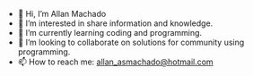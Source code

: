 - 👋 Hi, I’m Allan Machado
- 👀 I’m interested in share information and knowledge. 
- 🌱 I’m currently learning coding and programming.
- 💞️ I’m looking to collaborate on solutions for community using programming. 
- 📫 How to reach me: allan_asmachado@hotmail.com

<!---
allmach/allmach is a ✨ special ✨ repository because its `README.md` (this file) appears on your GitHub profile.
You can click the Preview link to take a look at your changes.
--->
